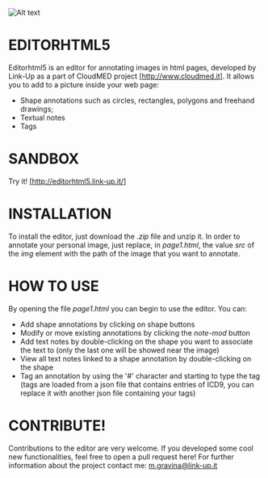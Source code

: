 ![Alt text](https://github.com/mgravina1/editohtml5/img/screen.bmp)

# EDITORHTML5
Editorhtml5 is an editor for annotating images in html pages, developed by Link-Up as a part of CloudMED project [http://www.cloudmed.it].
It allows you to add to a picture inside your web page:
- Shape annotations such as circles, rectangles, polygons and freehand drawings;
- Textual notes
- Tags

# SANDBOX
Try it! [http://editorhtml5.link-up.it/]

# INSTALLATION

To install the editor, just download the *.zip* file and unzip it.
In order to annotate your personal image, just replace, in  *page1.html*, the value *src* of the *img* element with the path of the image that you want to annotate.

# HOW TO USE

By opening the file *page1.html* you can begin to use the editor.
You can:
- Add shape annotations by clicking on shape buttons
- Modify or move existing annotations by clicking the *note-mod* button
- Add text notes by double-clicking on the shape you want to associate the text to (only the last one will be showed near the image)
- View all text notes linked to a shape annotation by double-clicking on the shape
- Tag an annotation by using the '#' character and starting to type the tag (tags are loaded from a json file that contains entries of ICD9, you can replace it with another json file containing your tags)

# CONTRIBUTE!

Contributions to the editor are very welcome. If you developed some cool new functionalities, feel free to open a pull request here!
For further information about the project contact me: m.gravina@link-up.it
